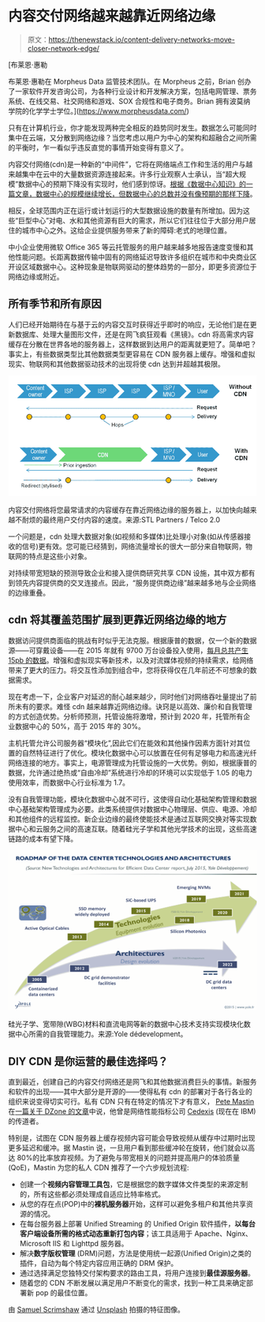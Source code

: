 # 内容交付网络越来越靠近网络边缘

> 原文：<https://thenewstack.io/content-delivery-networks-move-closer-network-edge/>

[](https://www.morpheusdata.com/)

 [布莱恩·惠勒

布莱恩·惠勒在 Morpheus Data 监管技术团队。在 Morpheus 之前，Brian 创办了一家软件开发咨询公司，为各种行业设计和开发解决方案，包括电网管理、票务系统、在线交易、社交网络和游戏、SOX 合规性和电子商务。Brian 拥有波莫纳学院的化学学士学位。](https://www.morpheusdata.com/) [](https://www.morpheusdata.com/)

只有在计算机行业，你才能发现两种完全相反的趋势同时发生。数据怎么可能同时集中在云端，又分散到网络边缘？当您考虑以用户为中心的架构和超融合之间所需的平衡时，乍一看似乎违反直觉的事情开始变得有意义了。

内容交付网络(cdn)是一种新的“中间件”，它将在网络端点工作和生活的用户与越来越集中在云中的大量数据资源连接起来。许多行业观察人士承认，当“超大规模”数据中心的预期下降没有实现时，他们感到惊讶。[根据《数据中心知识》的一篇文章，数据中心的规模继续增长，但数据中心的总数并没有像预期的那样下降](http://www.datacenterknowledge.com/archives/2016/12/13/issues-2017-compute-power-truly-moving-edge/)。

相反，全球范围内正在运行或计划运行的大型数据设施的数量有所增加。因为这些“巨型中心”对电、水和其他资源有巨大的需求，所以它们往往位于大部分用户居住的城市中心之外。这给企业提供服务带来了新的障碍:老式的地理位置。

中小企业使用微软 Office 365 等云托管服务的用户越来越多地报告速度变慢和其他性能问题。长距离数据传输中固有的网络延迟导致许多组织在城市和中央商业区开设区域数据中心。这种现象是物联网驱动的整体趋势的一部分，即更多资源位于网络边缘或附近。

## 所有季节和所有原因

人们已经开始期待在与基于云的内容交互时获得近乎即时的响应，无论他们是在更新数据库、处理大量图形文件，还是在网飞疯狂观看《黑镜》。cdn 将高需求内容缓存在分散在世界各地的服务器上，这样数据到达用户的距离就更短了。简单吧？事实上，有些数据类型比其他数据类型更容易在 CDN 服务器上缓存。增强和虚拟现实、物联网和其他数据驱动技术的出现将使 cdn 达到并超越其极限。

![](img/e7c654d54e47772cd7d80d9da799dc83.png)

内容交付网络将您最常请求的内容缓存在靠近网络边缘的服务器上，以加快向越来越不耐烦的最终用户交付内容的速度。来源:STL Partners / Telco 2.0

一个问题是，cdn 处理大数据对象(如视频和多媒体)比处理小对象(如从传感器接收的信号)更有效。您可能已经猜到，网络流量增长的很大一部分来自物联网，物联网的特点是这些小对象。

对持续带宽短缺的预测导致企业和接入提供商研究共享 CDN 设施，其中双方都有到领先内容提供商的交叉连接点。因此，“服务提供商边缘”越来越多地与企业网络的边缘重叠。

## cdn 将其覆盖范围扩展到更靠近网络边缘的地方

数据访问提供商面临的挑战有时似乎无法克服。根据康普的数据，仅一个新的数据源——可穿戴设备——在 2015 年就有 9700 万台设备投入使用，[每月总共产生 15pb 的数据](http://data-informed.com/analytics-living-on-the-edge-of-cloud-computing/)。增强和虚拟现实等新技术，以及对流媒体视频的持续需求，给网络带来了更大的压力。将交互性添加到组合中，您将获得仅在几年前还不可想象的数据需求。

现在考虑一下，企业客户对延迟的耐心越来越少，同时他们对网络吞吐量提出了前所未有的要求。难怪 cdn 越来越靠近网络边缘。诀窍是以高效、廉价和自我管理的方式创造优势。分析师预测，托管设施将激增，预计到 2020 年，托管所有企业数据中心的 50%，高于 2015 年的 30%。

主机托管允许公司服务器“模块化”,因此它们在能效和其他操作因素方面针对其位置的自然特征进行了优化。模块化数据中心可以放置在任何有足够电力和高速光纤网络连接的地方。事实上，电源管理成为托管设施的一大优势。例如，根据康普的数据，允许通过绝热或“自由冷却”系统进行冷却的环境可以实现低于 1.05 的电力使用效率，而数据中心行业标准为 1.7。

没有自我管理功能，模块化数据中心就不可行，这使得自动化基础架构管理和数据中心基础架构管理成为必要。此类系统提供对数据中心物理层、供应、电源、冷却和其他组件的远程监控。新企业边缘的最终使能技术是通过互联网交换对等实现数据中心和云服务之间的高速互联。随着硅光子学和其他光学技术的出现，这些高速链路的成本有望下降。

[![](img/3d25179d7defeb9c8f714bfb86f84d71.png)](http://www.yole.fr/)

硅光子学、宽带隙(WBG)材料和直流电网等新的数据中心技术支持实现模块化数据中心所需的自我管理能力。来源:Yole dédevelopment。

## **DIY CDN 是你运营的最佳选择吗？**

直到最近，创建自己的内容交付网络还是网飞和其他数据消费巨头的事情。新服务和软件的出现——其中大部分是开源的——使得私有 cdn 的部署对于各行各业的组织来说变得切实可行。私有 CDN 只有在特定的情况下才有意义， [Pete Mastin](https://www.linkedin.com/in/petemastin) 在[一篇关于 DZone 的文章](https://dzone.com/articles/building-a-private-content-delivery-network-for-vi)中说，他曾是网络性能指标公司 [Cedexis](https://www.cedexis.com) (现在在 IBM)的传道者。

特别是，试图在 CDN 服务器上缓存视频内容可能会导致视频从缓存中过期时出现更多延迟和缓冲。据 Mastin 说，一旦用户看到那些缓冲轮在旋转，他们就会以高达 80%的比率放弃视频。为了避免与带宽相关的问题并提高用户的体验质量(QoE)，Mastin 为您的私人 CDN 推荐了一个六步规划流程:

*   创建一个**视频内容管理工具包**，它是根据您的数字媒体文件类型的来源定制的，所有这些都必须处理成自适应比特率格式。
*   从您的存在点(POP)中的**裸机服务器**开始，这样可以避免多租户和其他共享资源的情况。
*   在每台服务器上部署 Unified Streaming 的 Unified Origin 软件插件，**以每台客户端设备所需的格式动态重新打包内容**；该工具适用于 Apache、Nginx、Microsoft IIS 和 Lighttpd 服务器。
*   解决**数字版权管理** (DRM)问题，方法是使用统一起源(Unified Origin)之类的插件，自动为每个特定内容应用正确的 DRM 保护。
*   通过选择满足您独特交付架构要求的路由工具，将用户连接到**最佳源服务器**。
*   随着您的 CDN 不断发展以满足用户不断变化的需求，找到一种工具来确定部署新 pop 的最佳位置。

由 [Samuel Scrimshaw](https://unsplash.com/@samscrim) 通过 [Unsplash](https://unsplash.com/?photo=2oFdVd00xOg) 拍摄的特征图像。

<svg xmlns:xlink="http://www.w3.org/1999/xlink" viewBox="0 0 68 31" version="1.1"><title>Group</title> <desc>Created with Sketch.</desc></svg>